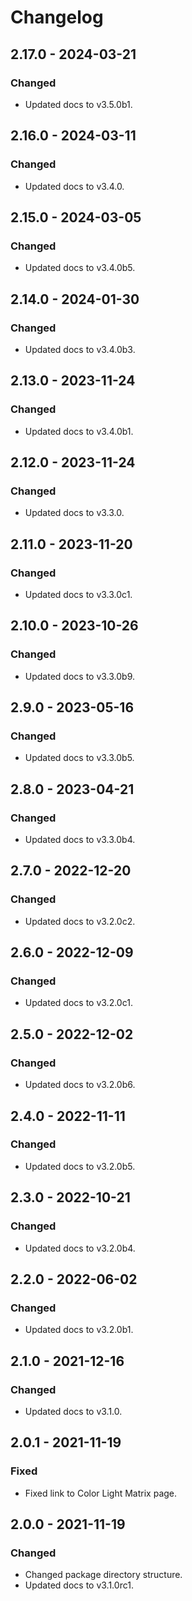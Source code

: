 # Changelog

<!-- refer to https://keepachangelog.com/en/1.0.0/ for guidance -->

## 2.17.0 - 2024-03-21

### Changed
- Updated docs to v3.5.0b1.

## 2.16.0 - 2024-03-11

### Changed
- Updated docs to v3.4.0.

## 2.15.0 - 2024-03-05

### Changed
- Updated docs to v3.4.0b5.

## 2.14.0 - 2024-01-30

### Changed
- Updated docs to v3.4.0b3.

## 2.13.0 - 2023-11-24

### Changed
- Updated docs to v3.4.0b1.

## 2.12.0 - 2023-11-24

### Changed
- Updated docs to v3.3.0.

## 2.11.0 - 2023-11-20

### Changed
- Updated docs to v3.3.0c1.

## 2.10.0 - 2023-10-26

### Changed
- Updated docs to v3.3.0b9.

## 2.9.0 - 2023-05-16

### Changed
- Updated docs to v3.3.0b5.

## 2.8.0 - 2023-04-21

### Changed
- Updated docs to v3.3.0b4.

## 2.7.0 - 2022-12-20

### Changed
- Updated docs to v3.2.0c2.

## 2.6.0 - 2022-12-09

### Changed
- Updated docs to v3.2.0c1.

## 2.5.0 - 2022-12-02

### Changed
- Updated docs to v3.2.0b6.

## 2.4.0 - 2022-11-11

### Changed
- Updated docs to v3.2.0b5.

## 2.3.0 - 2022-10-21

### Changed
- Updated docs to v3.2.0b4.

## 2.2.0 - 2022-06-02

### Changed
- Updated docs to v3.2.0b1.

## 2.1.0 - 2021-12-16

### Changed
- Updated docs to v3.1.0.

## 2.0.1 - 2021-11-19

### Fixed
- Fixed link to Color Light Matrix page.

## 2.0.0 - 2021-11-19

### Changed
- Changed package directory structure.
- Updated docs to v3.1.0rc1.
